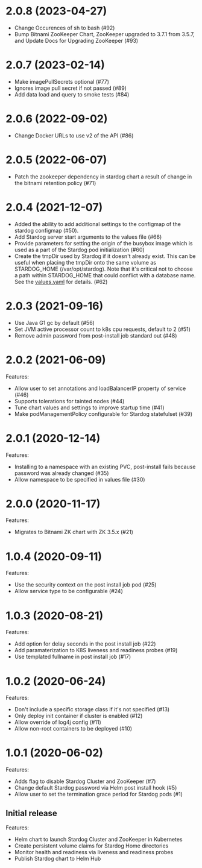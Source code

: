 # 2.0.8 (2023-04-27)

* Change Occurences of sh to bash (#92)
* Bump Bitnami ZooKeeper Chart, ZooKeeper upgraded to 3.7.1 from 3.5.7, and Update Docs for Upgrading ZooKeeper (#93)

# 2.0.7 (2023-02-14)

* Make imagePullSecrets optional (#77)
* Ignores image pull secret if not passed (#89) 
* Add data load and query to smoke tests (#84) 

# 2.0.6 (2022-09-02)

* Change Docker URLs to use v2 of the API (#86)

# 2.0.5 (2022-06-07)

* Patch the zookeeper dependency in stardog chart a result of change in the bitnami retention policy (#71)

# 2.0.4 (2021-12-07)

* Added the ability to add additional settings to the configmap of the stardog configmap (#50). 
* Add Stardog server start arguments to the values file (#66)
* Provide parameters for setting the origin of the busybox image which is used
  as a part of the Stardog pod initialization (#60)
* Create the tmpDir used by Stardog if it doesn't already exist. This can be useful when
  placing the tmpDir onto the same volume as STARDOG_HOME (/var/opt/stardog). Note 
  that it's critical not to choose a path within STARDOG_HOME that could conflict with a
  database name. See the [values.yaml](charts/stardog/values.yaml) for details. (#62)

# 2.0.3 (2021-09-16)

* Use Java G1 gc by default (#56)
* Set JVM active processor count to k8s cpu requests, default to 2 (#51)
* Remove admin password from post-install job standard out (#48)

# 2.0.2 (2021-06-09)

Features:
* Allow user to set annotations and loadBalancerIP property of service (#46)
* Supports tolerations for tainted nodes (#44)
* Tune chart values and settings to improve startup time (#41)
* Make podManagementPolicy configurable for Stardog statefulset (#39)

# 2.0.1 (2020-12-14)

Features:
* Installing to a namespace with an existing PVC, post-install fails because password was already changed (#35)
* Allow namespace to be specified in values file (#30)

# 2.0.0 (2020-11-17)

Features:
* Migrates to Bitnami ZK chart with ZK 3.5.x (#21)

# 1.0.4 (2020-09-11)

Features:
* Use the security context on the post install job pod (#25)
* Allow service type to be configurable (#24)

# 1.0.3 (2020-08-21)

Features:
* Add option for delay seconds in the post install job (#22)
* Add paramaterization to K8S liveness and readiness probes (#19)
* Use templated fullname in post install job (#17)

# 1.0.2 (2020-06-24)

Features:
* Don't include a specific storage class if it's not specified (#13)
* Only deploy init container if cluster is enabled (#12)
* Allow override of log4j config (#11)
* Allow non-root containers to be deployed (#10)

# 1.0.1 (2020-06-02)

Features:
* Adds flag to disable Stardog Cluster and ZooKeeper (#7)
* Change default Stardog password via Helm post install hook (#5)
* Allow user to set the termination grace period for Stardog pods (#1)

Initial release
---------------

Features:
* Helm chart to launch Stardog Cluster and ZooKeeper in Kubernetes
* Create persistent volume claims for Stardog Home directories
* Monitor health and readiness via liveness and readiness probes
* Publish Stardog chart to Helm Hub
